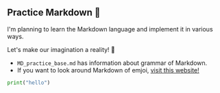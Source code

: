 ## Practice Markdown 🧩

I'm planning to learn the Markdown language and implement it in various ways.

Let's make our imagination a reality! 🎇

- ```MD_practice_base.md``` has information about grammar of Markdown.
- If you want to look around Markdown of emjoi, [visit this website!](https://gist.github.com/rxaviers/7360908)

```python
print("hello")
```
